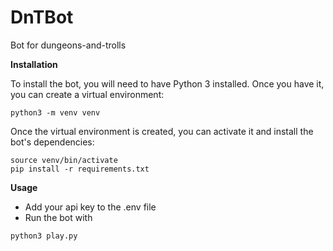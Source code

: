 # DnTBot
Bot for dungeons-and-trolls


**Installation**

To install the bot, you will need to have Python 3 installed. Once you have it, you can create a virtual environment:

```
python3 -m venv venv
```

Once the virtual environment is created, you can activate it and install the bot's dependencies:

```
source venv/bin/activate
pip install -r requirements.txt
```

**Usage**

* Add your api key to the .env file
* Run the bot with 
```
python3 play.py
```